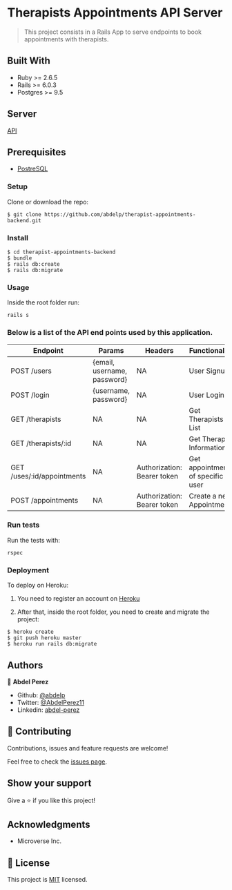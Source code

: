 # Therapists Appointments API Server

> This project consists in a Rails App to serve endpoints to book appointments with therapists.

## Built With

- Ruby >= 2.6.5
- Rails >= 6.0.3
- Postgres >= 9.5


## Server

[API](https://hidden-falls-17981.herokuapp.com/)


## Prerequisites

- [PostreSQL](https://www.postgresql.org/download/)

### Setup

Clone or download the repo:

```
$ git clone https://github.com/abdelp/therapist-appointments-backend.git
```

### Install

```
$ cd therapist-appointments-backend
$ bundle
$ rails db:create
$ rails db:migrate
```

### Usage

Inside the root folder run:

```
rails s
```

### Below is a list of the API end points used by this application.

| Endpoint                   | Params                      | Headers                     | Functionality                     | Authentication |
| -------------------------- | --------------------------- | --------------------------- | --------------------------------- | -------------- |
| POST /users                | {email, username, password} | NA                          | User Signup                       | NA             |
| POST /login                | {username, password}        | NA                          | User Login                        | NA             |
| GET /therapists            | NA                          | NA                          | Get Therapists List               | NA             |
| GET /therapists/:id        | NA                          | NA                          | Get Therapist Information         | NA             |
| GET /uses/:id/appointments | NA                          | Authorization: Bearer token | Get appointments of specific user | token          |
| POST /appointments         | NA                          | Authorization: Bearer token | Create a new Appointment          | token          |


### Run tests

Run the tests with:

```
rspec
```

### Deployment

To deploy on Heroku:

1. You need to register an account on [Heroku](https://www.heroku.com)

2. After that, inside the root folder, you need to create and migrate the project:

```
$ heroku create
$ git push heroku master
$ heroku run rails db:migrate
```

## Authors

👤 **Abdel Perez**

- Github: [@abdelp](https://github.com/abdelp)
- Twitter: [@AbdelPerez11](https://twitter.com/AbdelPerez11)
- Linkedin: [abdel-perez](https://www.linkedin.com/in/abdel-perez)

## 🤝 Contributing

Contributions, issues and feature requests are welcome!

Feel free to check the [issues page](issues/).

## Show your support

Give a ⭐️ if you like this project!

## Acknowledgments

- Microverse Inc.

## 📝 License

This project is [MIT](lic.url) licensed.
